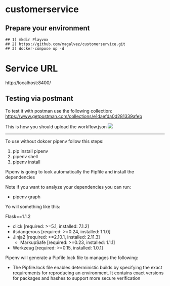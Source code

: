 # customerservice

## Prepare your environment

    ## 1) mkdir Playvox
    ## 2) https://github.com/magalvez/customerservice.git
    ## 3) docker-compose up -d

# Service URL
http://localhost:8400/

## Testing via postmant
To test it with postman use the following collection:
https://www.getpostman.com/collections/e1daefda0d281339afeb

This is how you should upload the workflow.json
<img src="https://firebasestorage.googleapis.com/v0/b/tennis-rank-prod.appspot.com/o/static%2FScreen%20Shot%202021-05-07%20at%209.00.12%20AM.png?alt=media&token=8dfda06b-eec0-4b35-bcdf-8a8f54284a99"></img>


---------------------------------------------

To use without dokcer pipenv follow this steps:

1) pip install pipenv
2) pipenv shell
3) pipenv install

Pipenv is going to look automatically the Pipfile and install the dependencies

Note if you want to analyze your dependencies you can run:
 * pipenv graph

Yo will something like this:
 
 Flask==1.1.2
  - click [required: >=5.1, installed: 7.1.2]
  - itsdangerous [required: >=0.24, installed: 1.1.0]
  - Jinja2 [required: >=2.10.1, installed: 2.11.3]
    - MarkupSafe [required: >=0.23, installed: 1.1.1]
  - Werkzeug [required: >=0.15, installed: 1.0.1]
  
Pipenv will generate a Pipfile.lock file to manages the following:
  * The Pipfile.lock file enables deterministic builds by specifying the exact 
    requirements for reproducing an environment. It contains exact versions for 
    packages and hashes to support more secure verification